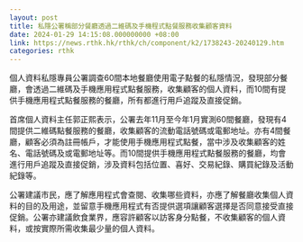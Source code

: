 ```yaml
---
layout: post
title: 私隱公署稱部分餐廳透過二維碼及手機程式點餐服務收集顧客資料
date: 2024-01-29 14:15:08.000000000 +08:00
link: https://news.rthk.hk/rthk/ch/component/k2/1738243-20240129.htm
categories: rthk
---
```


個人資料私隱專員公署調查60間本地餐廳使用電子點餐的私隱情況，發現部分餐廳，會透過二維碼及手機應用程式點餐服務，收集顧客的個人資料，而10間有提供手機應用程式點餐服務的餐廳，所有都進行用戶追蹤及直接促銷。

首席個人資料主任郭正熙表示，公署去年11月至今年1月實測60間餐廳，發現有4間提供二維碼點餐服務的餐廳，收集顧客的流動電話號碼或電郵地址。亦有4間餐廳，顧客必須為註冊帳戶，才能使用手機應用程式點餐，當中涉及收集顧客的姓名、電話號碼及或電郵地址等。而10間提供手機應用程式點餐服務的餐廳，均會進行用戶追蹤及直接促銷，涉及資料包括位置、喜好、交易紀錄、購買紀錄及活動紀錄等。

公署建議市民，應了解應用程式會查閱、收集哪些資料，亦應了解餐廳收集個人資料的目的及用途，並留意手機應用程式有否提供選項讓顧客選擇是否同意接受直接促銷。公署亦建議飲食業界，應容許顧客以訪客身分點餐，不收集顧客的個人資料，或按實際所需收集最少量的個人資料。
